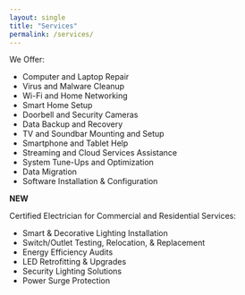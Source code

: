 ```yaml
---
layout: single
title: "Services"
permalink: /services/
---
```

We Offer:
- Computer and Laptop Repair
- Virus and Malware Cleanup
- Wi-Fi and Home Networking
- Smart Home Setup
- Doorbell and Security Cameras
- Data Backup and Recovery
- TV and Soundbar Mounting and Setup
- Smartphone and Tablet Help
- Streaming and Cloud Services Assistance
- System Tune-Ups and Optimization
- Data Migration
- Software Installation & Configuration

**NEW**  

Certified Electrician for Commercial and Residential Services:  
- Smart & Decorative Lighting Installation  
- Switch/Outlet Testing, Relocation, & Replacement  
- Energy Efficiency Audits  
- LED Retrofitting & Upgrades  
- Security Lighting Solutions  
- Power Surge Protection  
